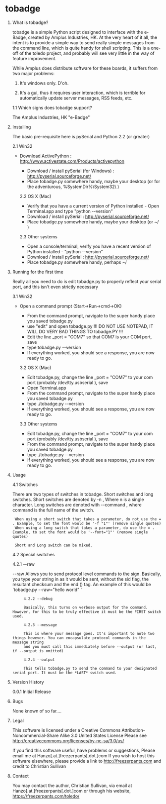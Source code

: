 # tobadge

1. What is tobadge?

    tobadge is a simple Python script designed to interface with the e-Badge, created by Amplus Industries, HK.
    At the very heart of it all, the intent is to provide a simple way to send really simple messages from the command line, which is
    quite handy for shell scripting. This is a one-off of the toledo project, and probably will see very little in the way of feature
    improvement.

    
    While Amplus does distribute software for these boards, it suffers from two major problems:

	1. It's windows only. D'oh.

	2. It's a gui, thus it requires user interaction, which is terrible for automatically update server messages, RSS feeds, etc.
    

    1.1 Which signs does tobadge support?

	The Amplus Industries, HK "e-Badge"
        
2. Installing

    The basic pre-requisite here is pySerial and Python 2.2 (or greater)
    
    2.1 Win32

	+ Download ActivePython : http://www.activestate.com/Products/activepython
        + Download / install pySerial (for Windows) : http://pyserial.sourceforge.net/
        + Place tobadge.py somewhere handy, maybe your desktop (or for the adventurous, %SystemDir%\System32\ )

		2.2 OS X (Mac)

        + Verify that you have a current version of Python installed -
            Open Terminal.app and type "python --version"
        + Download / install pySerial : http://pyserial.sourceforge.net/
        + Place tobadge.py somewhere handy, maybe your desktop (or ~/ )

		2.3 Other systems

        + Open a console/terminal, verify you have a recent version of Python installed -
            "python --version"
        + Download / install pySerial : http://pyserial.sourceforge.net/
        + Place tobadge.py somewhere handy, perhaps ~/
        
3. Running for the first time

    Really all you need to do is edit tobadge.py to properly reflect your serial port, and this isn't even strictly necessary

    3.1 Win32

	+ Open a command prompt (Start->Run->cmd->OK)
        + From the command prompt, navigate to the super handy place you saved tobadge.py
        + use "edit" and open tobadge.py
            !!! DO NOT USE NOTEPAD, IT WILL DO VERY BAD THINGS TO tobadge.PY !!!
        + Edit the line _port = "COM7" so that COM7 is your COM port, save
        + type tobadge.py --version
        + If everything worked, you should see a response, you are now ready to go.

		3.2 OS X (Mac)

        + Edit tobadge.py, change the line _port = "COM7" to your com port (probably /dev/tty.usbserial ), save
        + Open Terminal.app
        + From the command prompt, navigate to the super handy place you saved tobadge.py
        + type ./tobadge.py --version
        + If everything worked, you should see a response, you are now ready to go.

		3.3 Other systems

        + Edit tobadge.py, change the line _port = "COM7" to your com port (probably /dev/tty.usbserial ), save
        + From the command prompt, navigate to the super handy place you saved tobadge.py
        + type ./tobadge.py --version
        + If everything worked, you should see a response, you are now ready to go.
        
4. Usage

    4.1 Switches

	There are two types of switches in tobadge. Short switches and long switches. Short switches are denoted by -n , Where n is a single character.
        Long switches are denoted with --command , where command is the full name of the switch.
    
        When using a short switch that takes a parameter, do not use the = . Example, to set the font would be '-f "1"' (remove single quotes)
        When using a long switch that takes a parameter, do use the = . Example, to set the font would be '--font="1"' (remove single quotes)
    
        Short and Long switch can be mixed.
    
    4.2 Special switches

	4.2.1 --raw

	--raw Allows you to send protocol level commands to the sign. Basically, you type your string in as it would be sent, without the sid flag, the
            resultant checksum and the end (<E>) tag. An example of this would be 'tobadge.py --raw="<L1><PA><FE><MQ><WC><FE><AC>hello world" '

			4.2.2 --debug

            Basically, this turns on verbose output for the command. However, for this to be truly effective it must be the FIRST switch used.

			4.2.3 --message

            This is where your message goes. It's important to note two things however. You can encapsulate protocol commands in the message string
            and you must call this immediately before --output (or last, if --output is omitted)

			4.2.4 --output

            This tells tobadge.py to send the command to your designated serial port. It must be the *LAST* switch used.

5. Version History

    0.0.1   Initial Release
    
6. Bugs

    None known of so far....
    
7. Legal

    This software is licensed under a Creative Commons
    Attribution-Noncommercial-Share Alike 3.0 United States License
    Please see http://creativecommons.org/licenses/by-nc-sa/3.0/us/

    If you find this software useful, have problems or suggestions,
    Please email me at Hanzo[.at.]freezerpants[.dot.]com
    If you wish to host this software elsewhere, please provide a link to
    http://freezerpants.com and credit to Christian Sullivan
    
8. Contact

    You may contact the author, Christian Sullivan, via email at Hanzo[.at.]freezerpants[.dot.]com
    or through his website, https://freezerpants.com/toledo/
